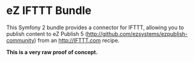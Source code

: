 # eZ IFTTT Bundle

This Symfony 2 bundle provides a connector for IFTTT, allowing you to publish content
to eZ Publish 5 (http://github.com/ezsystems/ezpublish-community) from
an http://IFTTT.com recipe.

**This is a very raw proof of concept.**
